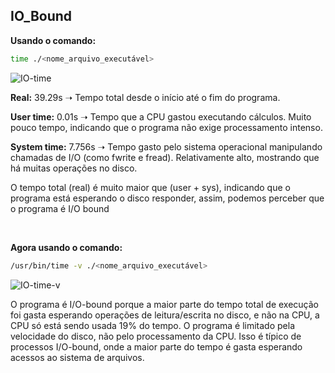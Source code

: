 ## IO_Bound
**Usando o comando:**
```bash
time ./<nome_arquivo_executável>
```
![IO-time](https://github.com/user-attachments/assets/10b48012-b401-49c6-afb1-8c063e487da5)

**Real:** 39.29s
➝ Tempo total desde o início até o fim do programa.

**User time:** 0.01s
➝ Tempo que a CPU gastou executando cálculos. Muito pouco tempo, indicando que o programa não exige processamento intenso.

**System time:** 7.756s
➝ Tempo gasto pelo sistema operacional manipulando chamadas de I/O (como fwrite e fread). Relativamente alto, mostrando que há muitas operações no disco.

O tempo total (real) é muito maior que (user + sys), indicando que o programa está esperando o disco responder, assim, podemos perceber que o programa é I/O bound

<br>

**Agora usando o comando:**
```bash
/usr/bin/time -v ./<nome_arquivo_executável>
```
![IO-time-v](https://github.com/user-attachments/assets/515a770f-0c62-4c8e-a7c7-63b2f3523630)

O programa é I/O-bound porque a maior parte do tempo total de execução foi gasta esperando operações de leitura/escrita no disco, e não na CPU, a CPU só está sendo usada 19% do tempo. 
O programa é limitado pela velocidade do disco, não pelo processamento da CPU. Isso é típico de processos I/O-bound, onde a maior parte do tempo é gasta esperando acessos ao sistema de arquivos.
